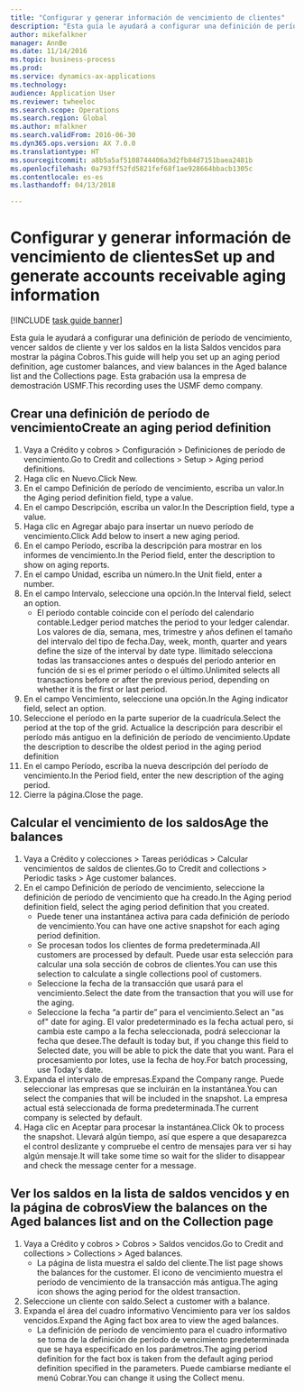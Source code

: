 ```yaml
--- 
title: "Configurar y generar información de vencimiento de clientes"
description: "Esta guía le ayudará a configurar una definición de período de vencimiento, vencer saldos de cliente y ver los saldos en la lista Saldos vencidos para mostrar la página Cobros."
author: mikefalkner
manager: AnnBe
ms.date: 11/14/2016
ms.topic: business-process
ms.prod: 
ms.service: dynamics-ax-applications
ms.technology: 
audience: Application User
ms.reviewer: twheeloc
ms.search.scope: Operations
ms.search.region: Global
ms.author: mfalkner
ms.search.validFrom: 2016-06-30
ms.dyn365.ops.version: AX 7.0.0
ms.translationtype: HT
ms.sourcegitcommit: a8b5a5af5108744406a3d2fb84d7151baea2481b
ms.openlocfilehash: 0a793ff52fd5821fef68f1ae928664bbacb1305c
ms.contentlocale: es-es
ms.lasthandoff: 04/13/2018

---
```

# <a name="set-up-and-generate-accounts-receivable-aging-information"></a><span data-ttu-id="1246c-103">Configurar y generar información de vencimiento de clientes</span><span class="sxs-lookup"><span data-stu-id="1246c-103">Set up and generate accounts receivable aging information</span></span>

[!INCLUDE [task guide banner](../../includes/task-guide-banner.md)]

<span data-ttu-id="1246c-104">Esta guía le ayudará a configurar una definición de período de vencimiento, vencer saldos de cliente y ver los saldos en la lista Saldos vencidos para mostrar la página Cobros.</span><span class="sxs-lookup"><span data-stu-id="1246c-104">This guide will help you set up an aging period definition, age customer balances, and view balances in the Aged balance list and the Collections page.</span></span> <span data-ttu-id="1246c-105">Esta grabación usa la empresa de demostración USMF.</span><span class="sxs-lookup"><span data-stu-id="1246c-105">This recording uses the USMF demo company.</span></span>


## <a name="create-an-aging-period-definition"></a><span data-ttu-id="1246c-106">Crear una definición de período de vencimiento</span><span class="sxs-lookup"><span data-stu-id="1246c-106">Create an aging period definition</span></span>
1. <span data-ttu-id="1246c-107">Vaya a Crédito y cobros > Configuración > Definiciones de período de vencimiento.</span><span class="sxs-lookup"><span data-stu-id="1246c-107">Go to Credit and collections > Setup > Aging period definitions.</span></span>
2. <span data-ttu-id="1246c-108">Haga clic en Nuevo.</span><span class="sxs-lookup"><span data-stu-id="1246c-108">Click New.</span></span>
3. <span data-ttu-id="1246c-109">En el campo Definición de período de vencimiento, escriba un valor.</span><span class="sxs-lookup"><span data-stu-id="1246c-109">In the Aging period definition field, type a value.</span></span>
4. <span data-ttu-id="1246c-110">En el campo Descripción, escriba un valor.</span><span class="sxs-lookup"><span data-stu-id="1246c-110">In the Description field, type a value.</span></span>
5. <span data-ttu-id="1246c-111">Haga clic en Agregar abajo para insertar un nuevo período de vencimiento.</span><span class="sxs-lookup"><span data-stu-id="1246c-111">Click Add below to insert a new aging period.</span></span>
6. <span data-ttu-id="1246c-112">En el campo Período, escriba la descripción para mostrar en los informes de vencimiento.</span><span class="sxs-lookup"><span data-stu-id="1246c-112">In the Period field, enter the description to show on aging reports.</span></span>
7. <span data-ttu-id="1246c-113">En el campo Unidad, escriba un número.</span><span class="sxs-lookup"><span data-stu-id="1246c-113">In the Unit field, enter a number.</span></span>
8. <span data-ttu-id="1246c-114">En el campo Intervalo, seleccione una opción.</span><span class="sxs-lookup"><span data-stu-id="1246c-114">In the Interval field, select an option.</span></span>
    * <span data-ttu-id="1246c-115">El período contable coincide con el período del calendario contable.</span><span class="sxs-lookup"><span data-stu-id="1246c-115">Ledger period matches the period to your ledger calendar.</span></span> <span data-ttu-id="1246c-116">Los valores de día, semana, mes, trimestre y años definen el tamaño del intervalo del tipo de fecha.</span><span class="sxs-lookup"><span data-stu-id="1246c-116">Day, week, month, quarter and years define the size of the interval by date type.</span></span> <span data-ttu-id="1246c-117">Ilimitado selecciona todas las transacciones antes o después del período anterior en función de si es el primer período o el último.</span><span class="sxs-lookup"><span data-stu-id="1246c-117">Unlimited selects all transactions before or after the previous period, depending on whether it is the first or last period.</span></span>  
9. <span data-ttu-id="1246c-118">En el campo Vencimiento, seleccione una opción.</span><span class="sxs-lookup"><span data-stu-id="1246c-118">In the Aging indicator field, select an option.</span></span>
10. <span data-ttu-id="1246c-119">Seleccione el período en la parte superior de la cuadrícula.</span><span class="sxs-lookup"><span data-stu-id="1246c-119">Select the period at the top of the grid.</span></span> <span data-ttu-id="1246c-120">Actualice la descripción para describir el período más antiguo en la definición de período de vencimiento.</span><span class="sxs-lookup"><span data-stu-id="1246c-120">Update the description to describe the oldest period in the aging period definition</span></span>
11. <span data-ttu-id="1246c-121">En el campo Período, escriba la nueva descripción del período de vencimiento.</span><span class="sxs-lookup"><span data-stu-id="1246c-121">In the Period field, enter the new description of the aging period.</span></span>
12. <span data-ttu-id="1246c-122">Cierre la página.</span><span class="sxs-lookup"><span data-stu-id="1246c-122">Close the page.</span></span>

## <a name="age-the-balances"></a><span data-ttu-id="1246c-123">Calcular el vencimiento de los saldos</span><span class="sxs-lookup"><span data-stu-id="1246c-123">Age the balances</span></span>
1. <span data-ttu-id="1246c-124">Vaya a Crédito y colecciones > Tareas periódicas > Calcular vencimientos de saldos de clientes.</span><span class="sxs-lookup"><span data-stu-id="1246c-124">Go to Credit and collections > Periodic tasks > Age customer balances.</span></span>
2. <span data-ttu-id="1246c-125">En el campo Definición de período de vencimiento, seleccione la definición de período de vencimiento que ha creado.</span><span class="sxs-lookup"><span data-stu-id="1246c-125">In the Aging period definition field, select the aging period definition that you created.</span></span>
    * <span data-ttu-id="1246c-126">Puede tener una instantánea activa para cada definición de período de vencimiento.</span><span class="sxs-lookup"><span data-stu-id="1246c-126">You can have one active snapshot for each aging period definition.</span></span>  
    * <span data-ttu-id="1246c-127">Se procesan todos los clientes de forma predeterminada.</span><span class="sxs-lookup"><span data-stu-id="1246c-127">All customers are processed by default.</span></span> <span data-ttu-id="1246c-128">Puede usar esta selección para calcular una sola sección de cobros de clientes.</span><span class="sxs-lookup"><span data-stu-id="1246c-128">You can use this selection to calculate a single collections pool of customers.</span></span>  
    * <span data-ttu-id="1246c-129">Seleccione la fecha de la transacción que usará para el vencimiento.</span><span class="sxs-lookup"><span data-stu-id="1246c-129">Select the date from the transaction that you will use for the aging.</span></span>  
    * <span data-ttu-id="1246c-130">Seleccione la fecha “a partir de” para el vencimiento.</span><span class="sxs-lookup"><span data-stu-id="1246c-130">Select an "as of" date for aging.</span></span> <span data-ttu-id="1246c-131">El valor predeterminado es la fecha actual pero, si cambia este campo a la fecha seleccionada, podrá seleccionar la fecha que desee.</span><span class="sxs-lookup"><span data-stu-id="1246c-131">The default is today but, if you change this field to Selected date, you will be able to pick the date that you want.</span></span> <span data-ttu-id="1246c-132">Para el procesamiento por lotes, use la fecha de hoy.</span><span class="sxs-lookup"><span data-stu-id="1246c-132">For batch processing, use Today's date.</span></span>  
3. <span data-ttu-id="1246c-133">Expanda el intervalo de empresas.</span><span class="sxs-lookup"><span data-stu-id="1246c-133">Expand the Company range.</span></span> <span data-ttu-id="1246c-134">Puede seleccionar las empresas que se incluirán en la instantánea.</span><span class="sxs-lookup"><span data-stu-id="1246c-134">You can select the companies that will be included in the snapshot.</span></span> <span data-ttu-id="1246c-135">La empresa actual está seleccionada de forma predeterminada.</span><span class="sxs-lookup"><span data-stu-id="1246c-135">The current company is selected by default.</span></span>
4. <span data-ttu-id="1246c-136">Haga clic en Aceptar para procesar la instantánea.</span><span class="sxs-lookup"><span data-stu-id="1246c-136">Click Ok to process the snapshot.</span></span> <span data-ttu-id="1246c-137">Llevará algún tiempo, así que espere a que desaparezca el control deslizante y compruebe el centro de mensajes para ver si hay algún mensaje.</span><span class="sxs-lookup"><span data-stu-id="1246c-137">It will take some time so wait for the slider to disappear and check the message center for a message.</span></span>

## <a name="view-the-balances-on-the-aged-balances-list-and-on-the-collection-page"></a><span data-ttu-id="1246c-138">Ver los saldos en la lista de saldos vencidos y en la página de cobros</span><span class="sxs-lookup"><span data-stu-id="1246c-138">View the balances on the Aged balances list and on the Collection page</span></span>
1. <span data-ttu-id="1246c-139">Vaya a Crédito y cobros > Cobros > Saldos vencidos.</span><span class="sxs-lookup"><span data-stu-id="1246c-139">Go to Credit and collections > Collections > Aged balances.</span></span>
    * <span data-ttu-id="1246c-140">La página de lista muestra el saldo del cliente.</span><span class="sxs-lookup"><span data-stu-id="1246c-140">The list page shows the balances for the customer.</span></span> <span data-ttu-id="1246c-141">El icono de vencimiento muestra el período de vencimiento de la transacción más antigua.</span><span class="sxs-lookup"><span data-stu-id="1246c-141">The aging icon shows the aging period for the oldest transaction.</span></span>  
2. <span data-ttu-id="1246c-142">Seleccione un cliente con saldo.</span><span class="sxs-lookup"><span data-stu-id="1246c-142">Select a customer with a balance.</span></span>
3. <span data-ttu-id="1246c-143">Expanda el área del cuadro informativo Vencimiento para ver los saldos vencidos.</span><span class="sxs-lookup"><span data-stu-id="1246c-143">Expand the Aging fact box area to view the aged balances.</span></span>
    * <span data-ttu-id="1246c-144">La definición de período de vencimiento para el cuadro informativo se toma de la definición de período de vencimiento predeterminada que se haya especificado en los parámetros.</span><span class="sxs-lookup"><span data-stu-id="1246c-144">The aging period definition for the fact box is taken from the default aging period definition specified in the parameters.</span></span> <span data-ttu-id="1246c-145">Puede cambiarse mediante el menú Cobrar.</span><span class="sxs-lookup"><span data-stu-id="1246c-145">You can change it using the Collect menu.</span></span>  


